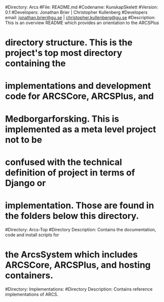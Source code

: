 #Directory: Arcs
#File: README.md
#Codename: KunskapSkelett
#Version: 0.1
#Developers: Jonathan Brier | Christopher Kullenberg
#Developers email: jonathan.brier@gu.se | christopher.kullenberg@gu.se
#Description: This is an overview README which provides an orientation to the ARCSPlus 
# directory structure. This is the project's top most directory containing the
# implementations and development code for ARCSCore, ARCSPlus, and
# Medborgarforsking. This is implemented as a meta level project not to be
# confused with the technical definition of project in terms of Django or
# implementation. Those are found in the folders below this directory.

#Directory: Arcs-Top
#Directory Description: Contains the documentation, code and install scripts for
# the ArcsSystem which includes ARCSCore, ARCSPlus, and hosting containers.

#Directory: Implementations:
#Directory Description: Contains reference implementations of ARCS.
